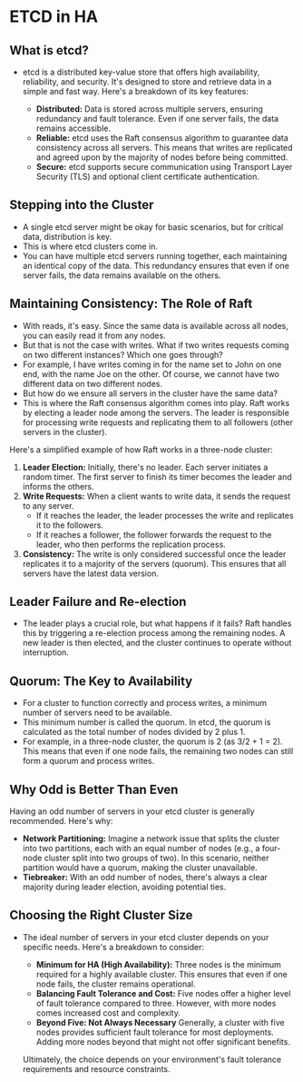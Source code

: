 # ETCD in HA

## What is etcd?

- etcd is a distributed key-value store that offers high availability, reliability, and security. It's designed to store and retrieve data in a simple and fast way. Here's a breakdown of its key features:

  * **Distributed:** Data is stored across multiple servers, ensuring redundancy and fault tolerance. Even if one server fails, the data remains accessible.
  * **Reliable:** etcd uses the Raft consensus algorithm to guarantee data consistency across all servers. This means that writes are replicated and agreed upon by the majority of nodes before being committed.
  * **Secure:** etcd supports secure communication using Transport Layer Security (TLS) and optional client certificate authentication.


## Stepping into the Cluster

- A single etcd server might be okay for basic scenarios, but for critical data, distribution is key.
- This is where etcd clusters come in.
- You can have multiple etcd servers running together, each maintaining an identical copy of the data. This redundancy ensures that even if one server fails, the data remains available on the others.

## Maintaining Consistency: The Role of Raft

- With reads, it's easy. Since the same data is available across all nodes, you can easily read it from any nodes.
- But that is not the case with writes. What if two writes requests coming on two different instances? Which one goes through?
- For example, I have writes coming in for the name set to John on one end, with the name Joe on the other. Of course, we cannot have two different data on two different nodes.
- But how do we ensure all servers in the cluster have the same data?
- This is where the Raft consensus algorithm comes into play. Raft works by electing a leader node among the servers. The leader is responsible for processing write requests and replicating them to all followers (other servers in the cluster).

Here's a simplified example of how Raft works in a three-node cluster:

1. **Leader Election:** Initially, there's no leader. Each server initiates a random timer. The first server to finish its timer becomes the leader and informs the others.
2. **Write Requests:** When a client wants to write data, it sends the request to any server.
   * If it reaches the leader, the leader processes the write and replicates it to the followers.
   * If it reaches a follower, the follower forwards the request to the leader, who then performs the replication process.
3. **Consistency:** The write is only considered successful once the leader replicates it to a majority of the servers (quorum). This ensures that all servers have the latest data version.

## Leader Failure and Re-election

- The leader plays a crucial role, but what happens if it fails? Raft handles this by triggering a re-election process among the remaining nodes. A new leader is then elected, and the cluster continues to operate without interruption.

## Quorum: The Key to Availability

- For a cluster to function correctly and process writes, a minimum number of servers need to be available.
- This minimum number is called the quorum. In etcd, the quorum is calculated as the total number of nodes divided by 2 plus 1.
- For example, in a three-node cluster, the quorum is 2 (as 3/2 + 1 = 2). This means that even if one node fails, the remaining two nodes can still form a quorum and process writes.

## Why Odd is Better Than Even

Having an odd number of servers in your etcd cluster is generally recommended. Here's why:

* **Network Partitioning:** Imagine a network issue that splits the cluster into two partitions, each with an equal number of nodes (e.g., a four-node cluster split into two groups of two). In this scenario, neither partition would have a quorum, making the cluster unavailable.
* **Tiebreaker:** With an odd number of nodes, there's always a clear majority during leader election, avoiding potential ties.

## Choosing the Right Cluster Size

- The ideal number of servers in your etcd cluster depends on your specific needs. Here's a breakdown to consider:

  * **Minimum for HA (High Availability):** Three nodes is the minimum required for a highly available cluster. This ensures that even if one node fails, the cluster remains operational.
  * **Balancing Fault Tolerance and Cost:** Five nodes offer a higher level of fault tolerance compared to three. However, with more nodes comes increased cost and complexity.
  * **Beyond Five: Not Always Necessary** Generally, a cluster with five nodes provides sufficient fault tolerance for most deployments. Adding more nodes beyond that might not offer significant benefits.

  Ultimately, the choice depends on your environment's fault tolerance requirements and resource constraints.

